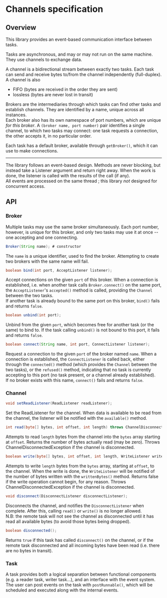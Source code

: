 # Channels specification

## Overview
This library provides an event-based communication interface between tasks.

Tasks are asynchronous, and may or may not run on the same machine. They use channels to exchange data.

A channel is a bidirectional stream between exactly two tasks. Each task can send and receive bytes to/from the channel independently (full-duplex). A channel is also 
- FIFO (bytes are received in the order they are sent)
- lossless (bytes are never lost in transit)

Brokers are the intermediaries through which tasks can find other tasks and establish channels. They are identified by a name, unique across all instances.  
Each broker also has its own namespace of port numbers, which are unique *for this broker*. A `(broker name, port number)` pair identifies a single channel, to which two tasks may connect: one task requests a connection, the other accepts it, in no particular order.

Each task has a default broker, available through `getBroker()`, which it can use to make connections.

---

The library follows an event-based design. Methods are never blocking, but instead take a Listener argument and return right away. When the work is done, the listener is called with the results of the call (if any).  
All events are processed on the same thread ; this library *not* designed for concurrent access.

## API
### Broker

Multiple tasks may use the same broker simultaneously. Each port number, however, is unique for this broker, and only two tasks may use it at once -- one accepting and one connecting.

```java
Broker(String name); # constructor
```
The `name` is a unique identifier, used to find the broker. Attempting to create two brokers with the same name will fail.
 
```java
boolean bind(int port, AcceptListener listener);
```
Accept connections on the given `port` of this broker. When a connection is established, i.e. when another task calls `Broker.connect()` on the same port, the `AcceptListener`'s `accepted()` method is called, providing the `Channel` between the two tasks.  
If another task is already bound to the same port on this broker, `bind()` fails and returns `false`.

```java
boolean unbind(int port);
```
Unbind from the given `port`, which becomes free for another task (or the same) to bind to. If the task calling `unbind()` is not bound to this port, it fails and returns `false`.

```java
boolean connect(String name, int port, ConnectListener listener);
```
Request a connection to the given `port` of the broker named `name`. When a connection is established, the `ConnectListener` is called back, either through the `connected()` method (which provides the `Channel` between the two tasks), or the `refused()` method, indicating that no task is currently accepting to this port (no task present, or a channel already established).  
If no broker exists with this name, `connect()` fails and returns `false`. 


### Channel

```java
void setReadListener(ReadListener readListener);
```
Set the ReadListener for the channel. When data is available to be read from the channel, the listener will be notified with the `available()` method.


```java
int read(byte[] bytes, int offset, int length) throws ChannelDisconnectedException;
```
Attempts to read `length` bytes from the channel into the `bytes` array starting at `offset`. Returns the number of bytes actually read (may be zero). Throws ChannelDisconnectedException if the channel is disconnected.


```java
boolean write(byte[] bytes, int offset, int length, WriteListener writeListener) throws ChannelDisconnectedException;
```
Attempts to write `length` bytes from the `bytes` array, starting at `offset`, to the channel. When the write is done, the `WriteListener` will be notified of the number of bytes written with the `writtenBytes()` method. Returns false if the write operation cannot begin, for any reason. Throws ChannelDisconnectedException if the channel is disconnected.


```java
void disconnect(DisconnectListener disconnectListener);
```
Disconnects the channel, and notifies the `DisconnectListener` when complete. After this, calling `read()` or `write()` is no longer allowed.  
N.B: the remote task will not see the channel as disconnected until it has read all available bytes (to avoid those bytes being dropped). 

```java
boolean disconnected();
```
Returns `true` if this task has called `disconnect()` on the channel, or if the remote task disconnected and all incoming bytes have been read (i.e. there are no bytes in transit).

### Task

A task provides both a logical separation between functional components (e.g. a reader task, writer task...), and an interface with the event system. The user can post events on the task with `postRunnable()`, which will be scheduled and executed along with the internal events.
